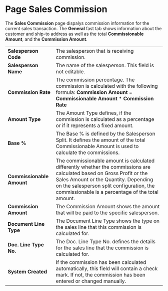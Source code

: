 # Page Sales Commission

The **Sales Commission** page dispalys commission information for the current sales transaction. The **General** fast tab shows information about the customer and ship-to address as well as the total **Commissionable Amount**, and the **Commission Amount**.

|                           |                                                                                                                              |
|---------------------------|------------------------------------------------------------------------------------------------------------------------------|
| **Salesperson Code**      | The salesperson that is receiving commission.                                                                                |
| **Salesperson Name**      | The name of the salesperson. This field is not editable.                                                                     |
| **Commission Rate**       | The commission percentage. The commission is calculated with the following formula: **Commission Amount** = **Commissionable Amount** * **Commission Rate** |
| **Amount Type**           | The Amount Type defines, if the commission is calculated as a percentage or if it represents a fixed amount.                 |
| **Base %**                | The Base % is defined by the Salesperson Split. It defines the amount of the total Commissionable Amount is used to calculate the commissions. |
| **Commissionable Amount** | The commissionable amount is calculated differently whether the commissions are calculated based on Gross Profit or the Sales Amount or the Quantity. Depending on the salesperson split configuration, the commissionable is a percentage of the total amount. |
| **Commission Amount**     | The Commission Amount shows the amount that will be paid to the specific salesperson.                                        |
| **Document Line Type**    | The Document Line Type shows the type on the sales line that this commission is calculated for.                              |
| **Doc. Line Type No.**    | The Doc. Line Type No. defines the details for the sales line that the commission is calculated for.                         |
| **System Created**        | If the commission has been calculated automatically, this field will contain a check mark. If not, the commission has been entered or changed manually. |
